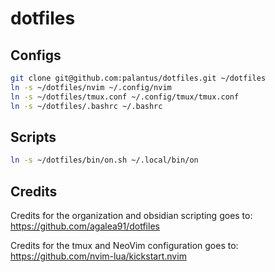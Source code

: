 # dotfiles

## Configs
```bash
git clone git@github.com:palantus/dotfiles.git ~/dotfiles
ln -s ~/dotfiles/nvim ~/.config/nvim
ln -s ~/dotfiles/tmux.conf ~/.config/tmux/tmux.conf
ln -s ~/dotfiles/.bashrc ~/.bashrc
```

## Scripts
```bash
ln -s ~/dotfiles/bin/on.sh ~/.local/bin/on
```
## Credits

Credits for the organization and obsidian scripting goes to:
https://github.com/agalea91/dotfiles

Credits for the tmux and NeoVim configuration goes to:
https://github.com/nvim-lua/kickstart.nvim
